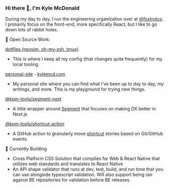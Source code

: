 ### Hi there 👋, I'm Kyle McDonald

During my day to day, I run the engineering organization over at [@foxtrotco](https://github.com/foxtrotco). I primarily focus on the front-end, more specifically React, but I like to go down lots of rabbit holes. 

🚀 Open Source Work: 

[dotfiles (neovim, oh-my-zsh, tmux)](https://github.com/kylemcd.com/dotfiles)
   - This is where I keep all my config (that changes quite frequently) for my local tooling.
   
[personal-site](https://github.com/kylemcd/personal-site) - [kylemcd.com](https://kylemcd.com)
   - My personal site where you can find what I've been up to day to day, my writings, and more. This is my playground for trying new things.
   
[@kpm-tools/segment-next](https://github.com/kpm-tools/segment-next)
   - A little wrapper around [Segment](https://segment.com) that focuses on making DX better in Next.js 
   
[@kpm-tools/shortcut-action](https://github.com/kpm-tools/shortcut-action)
   - A GitHub action to granularly move [shortcut](https://shortcut.com) stories based on Git/GitHub events.



🔨 Currently Building
- Cross Platform CSS Solution that compiles for Web & React Native that utilizes web standards and translates to React Native
- An API shape validator that runs at dev, test, build, and run time that you can use alongside typescript validation. Will also support being ran against BE repositories for validation before BE releases.
